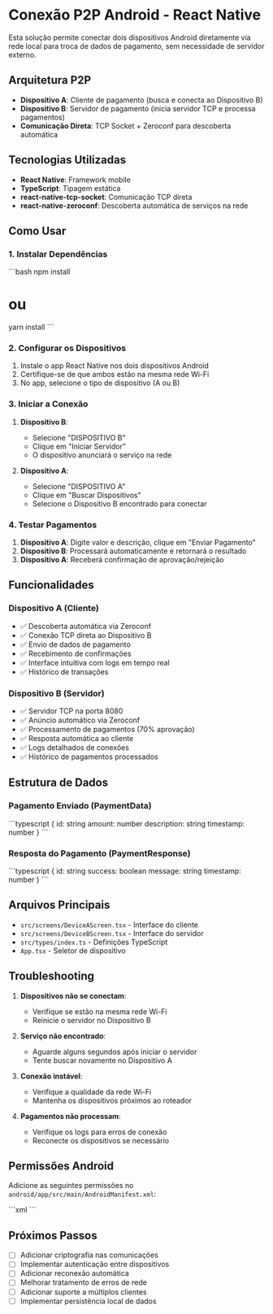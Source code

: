 # Conexão P2P Android - React Native

Esta solução permite conectar dois dispositivos Android diretamente via rede local para troca de dados de pagamento, sem necessidade de servidor externo.

## Arquitetura P2P

- **Dispositivo A**: Cliente de pagamento (busca e conecta ao Dispositivo B)
- **Dispositivo B**: Servidor de pagamento (inicia servidor TCP e processa pagamentos)
- **Comunicação Direta**: TCP Socket + Zeroconf para descoberta automática

## Tecnologias Utilizadas

- **React Native**: Framework mobile
- **TypeScript**: Tipagem estática
- **react-native-tcp-socket**: Comunicação TCP direta
- **react-native-zeroconf**: Descoberta automática de serviços na rede

## Como Usar

### 1. Instalar Dependências

\`\`\`bash
npm install
# ou
yarn install
\`\`\`

### 2. Configurar os Dispositivos

1. Instale o app React Native nos dois dispositivos Android
2. Certifique-se de que ambos estão na mesma rede Wi-Fi
3. No app, selecione o tipo de dispositivo (A ou B)

### 3. Iniciar a Conexão

1. **Dispositivo B**: 
   - Selecione "DISPOSITIVO B"
   - Clique em "Iniciar Servidor"
   - O dispositivo anunciará o serviço na rede

2. **Dispositivo A**:
   - Selecione "DISPOSITIVO A" 
   - Clique em "Buscar Dispositivos"
   - Selecione o Dispositivo B encontrado para conectar

### 4. Testar Pagamentos

1. **Dispositivo A**: Digite valor e descrição, clique em "Enviar Pagamento"
2. **Dispositivo B**: Processará automaticamente e retornará o resultado
3. **Dispositivo A**: Receberá confirmação de aprovação/rejeição

## Funcionalidades

### Dispositivo A (Cliente)
- ✅ Descoberta automática via Zeroconf
- ✅ Conexão TCP direta ao Dispositivo B
- ✅ Envio de dados de pagamento
- ✅ Recebimento de confirmações
- ✅ Interface intuitiva com logs em tempo real
- ✅ Histórico de transações

### Dispositivo B (Servidor)
- ✅ Servidor TCP na porta 8080
- ✅ Anúncio automático via Zeroconf
- ✅ Processamento de pagamentos (70% aprovação)
- ✅ Resposta automática ao cliente
- ✅ Logs detalhados de conexões
- ✅ Histórico de pagamentos processados

## Estrutura de Dados

### Pagamento Enviado (PaymentData)
\`\`\`typescript
{
  id: string
  amount: number
  description: string
  timestamp: number
}
\`\`\`

### Resposta do Pagamento (PaymentResponse)
\`\`\`typescript
{
  id: string
  success: boolean
  message: string
  timestamp: number
}
\`\`\`

## Arquivos Principais

- `src/screens/DeviceAScreen.tsx` - Interface do cliente
- `src/screens/DeviceBScreen.tsx` - Interface do servidor
- `src/types/index.ts` - Definições TypeScript
- `App.tsx` - Seletor de dispositivo

## Troubleshooting

1. **Dispositivos não se conectam**: 
   - Verifique se estão na mesma rede Wi-Fi
   - Reinicie o servidor no Dispositivo B

2. **Serviço não encontrado**:
   - Aguarde alguns segundos após iniciar o servidor
   - Tente buscar novamente no Dispositivo A

3. **Conexão instável**:
   - Verifique a qualidade da rede Wi-Fi
   - Mantenha os dispositivos próximos ao roteador

4. **Pagamentos não processam**:
   - Verifique os logs para erros de conexão
   - Reconecte os dispositivos se necessário

## Permissões Android

Adicione as seguintes permissões no `android/app/src/main/AndroidManifest.xml`:

\`\`\`xml
<uses-permission android:name="android.permission.INTERNET" />
<uses-permission android:name="android.permission.ACCESS_NETWORK_STATE" />
<uses-permission android:name="android.permission.ACCESS_WIFI_STATE" />
<uses-permission android:name="android.permission.CHANGE_WIFI_MULTICAST_STATE" />
\`\`\`

## Próximos Passos

- [ ] Adicionar criptografia nas comunicações
- [ ] Implementar autenticação entre dispositivos
- [ ] Adicionar reconexão automática
- [ ] Melhorar tratamento de erros de rede
- [ ] Adicionar suporte a múltiplos clientes
- [ ] Implementar persistência local de dados

